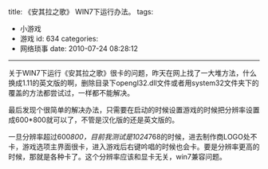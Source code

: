 title: 《安其拉之歌》 WIN7下运行办法。
tags:
  - 小游戏
  - 游戏
id: 634
categories:
  - 网络琐事
date: 2010-07-24 08:28:12
---

关于WIN7下运行《安其拉之歌》很卡的问题，昨天在网上找了一大堆方法，什么换成1.11的英文版的啊，删除目录下opengl32.dll文件或者用system32文件夹下的覆盖的方法都尝试过，一样都不能解决。

最后发现个很简单的解决办法，只需要在启动的时候设置游戏的时候把分辨率设置成600*800就可以了，不管是汉化版的还是英文版的。

一旦分辨率超过600*800，目前我测试是1024*768的时候，进去制作商LOGO处不卡，游戏选项主界面很卡，进入游戏后右键吟唱的时候也会卡。要是分辨率更高的时候，那就是各种卡了。这个分辨率应该和显卡无关，win7兼容问题。